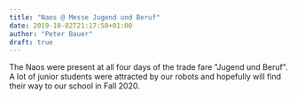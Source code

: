 ```yaml
---
title: "Naos @ Messe Jugend und Beruf"
date: 2019-10-02T21:17:58+01:00
author: "Peter Bauer"
draft: true
---
```


The Naos were present at all four days of the trade fare "Jugend und Beruf". A lot of junior students were attracted by our robots and hopefully will find their way to our school in Fall 2020.
